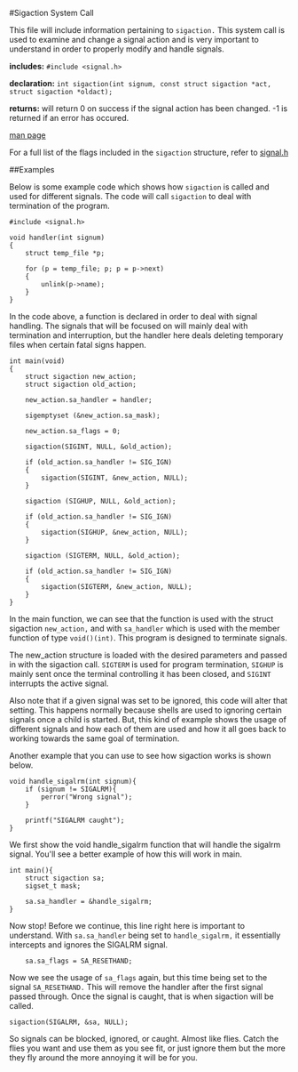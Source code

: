 #Sigaction System Call


This file will include information pertaining to `sigaction.` This system call is used to examine and change a signal action and is very important to understand in order to properly modify and handle signals.


**includes:** `#include <signal.h>`

**declaration:** `int sigaction(int signum, const struct sigaction *act, struct sigaction *oldact);`

**returns:** will return 0 on success if the signal action has been changed. -1 is returned if an error has occured. 

[man page](http://man7.org/linux/man-pages/man2/sigaction.2.html)


For a full list of the flags included in the `sigaction` structure, refer to [signal.h](http://pubs.opengroup.org/onlinepubs/007908775/xsh/signal.h.html)
 
##Examples

Below is some example code which shows how `sigaction` is called and used for different signals. The code will call `sigaction` 
to deal with termination of the program.

```
#include <signal.h>

void handler(int signum)
{
	struct temp_file *p;

	for (p = temp_file; p; p = p->next)
	{
		unlink(p->name);
	}
}
```

In the code above, a function is declared in order to deal with signal handling. The signals that will be focused on will 
mainly deal with termination and interruption, but the handler here deals deleting temporary files when certain fatal signs 
happen. 

```
int main(void)
{
	struct sigaction new_action;
	struct sigaction old_action;

	new_action.sa_handler = handler;

	sigemptyset (&new_action.sa_mask);

	new_action.sa_flags = 0;

	sigaction(SIGINT, NULL, &old_action);

	if (old_action.sa_handler != SIG_IGN)
	{
		sigaction(SIGINT, &new_action, NULL);
	}

	sigaction (SIGHUP, NULL, &old_action);

	if (old_action.sa_handler != SIG_IGN)
	{
		sigaction(SIGHUP, &new_action, NULL);
	}

	sigaction (SIGTERM, NULL, &old_action);

	if (old_action.sa_handler != SIG_IGN)
	{
		sigaction(SIGTERM, &new_action, NULL);
	}
}
```

In the main function, we can see that the function is used with the struct sigaction `new_action,` and with `sa_handler` which is used with the member function of type `void()(int)`. This program is designed to terminate signals.

The new_action structure is loaded with the desired parameters and passed in with the sigaction call. `SIGTERM` is used for program termination, `SIGHUP` is mainly sent once the terminal controlling it has been closed, and `SIGINT` 
interrupts the active signal. 

Also note that if a given signal was set to be ignored, this code will alter that setting. This happens normally because shells are used to ignoring certain signals once a child is started. But, this kind of example shows the usage of different signals and how each of them are used and how it all goes back to working towards the same goal of termination.

Another example that you can use to see how sigaction works is shown below. 

```
void handle_sigalrm(int signum){
	if (signum != SIGALRM){
		perror("Wrong signal");
	}
	
	printf("SIGALRM caught");
}
``` 

We first show the void handle_sigalrm function that will handle the sigalrm signal. You'll see a better example of how this 
will work in main.

```
int main(){
	struct sigaction sa;
	sigset_t mask;
	
	sa.sa_handler = &handle_sigalrm;
}
```

Now stop! Before we continue, this line right here is important to understand. With `sa.sa_handler` being set to `handle_sigalrm,` it essentially intercepts and ignores the SIGALRM signal.

```
	sa.sa_flags = SA_RESETHAND;
```

Now we see the usage of `sa_flags` again, but this time being set to the signal `SA_RESETHAND.` This will remove the handler after the first signal passed through. Once the signal is caught, that is when sigaction will be called.

```
sigaction(SIGALRM, &sa, NULL);
```

So signals can be blocked, ignored, or caught. Almost like flies. Catch the flies you want and use them as you see fit, or just ignore them but the more they fly around the more annoying it will be for you. 

